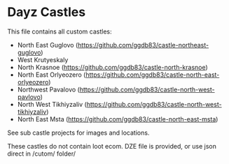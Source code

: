 # Dayz Castles

This file contains all custom castles:
- North East Guglovo (https://github.com/ggdb83/castle-northeast-guglovo)
- West Krutyeskaly
- North Krasnoe (https://github.com/ggdb83/castle-north-krasnoe)
- North East Orlyeozero (https://github.com/ggdb83/castle-north-east-orlyeozero)
- Northwest Pavalovo (https://github.com/ggdb83/castle-north-west-pavlovo)
- North West Tikhiyzaliv (https://github.com/ggdb83/castle-north-west-tikhiyzaliv)
- North East Msta (https://github.com/ggdb83/castle-north-east-msta)

See sub castle projects for images and locations.

These castles do not contain loot ecom. DZE file is provided, or use json direct in /cutom/ folder/
